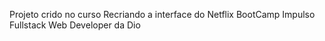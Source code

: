 
Projeto crido no curso Recriando a interface do Netflix
BootCamp Impulso Fullstack Web Developer da Dio
